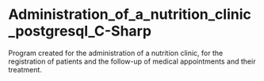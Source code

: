 # Administration_of_a_nutrition_clinic_postgresql_C-Sharp
Program created for the administration of a nutrition clinic, for the registration of patients and the follow-up of medical appointments and their treatment.
